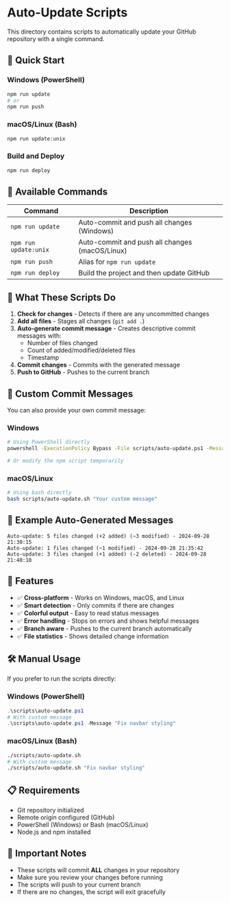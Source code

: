 # Auto-Update Scripts

This directory contains scripts to automatically update your GitHub repository with a single command.

## 🚀 Quick Start

### Windows (PowerShell)
```bash
npm run update
# or
npm run push
```

### macOS/Linux (Bash)
```bash
npm run update:unix
```

### Build and Deploy
```bash
npm run deploy
```

## 📝 Available Commands

| Command | Description |
|---------|-------------|
| `npm run update` | Auto-commit and push all changes (Windows) |
| `npm run update:unix` | Auto-commit and push all changes (macOS/Linux) |
| `npm run push` | Alias for `npm run update` |
| `npm run deploy` | Build the project and then update GitHub |

## 🎯 What These Scripts Do

1. **Check for changes** - Detects if there are any uncommitted changes
2. **Add all files** - Stages all changes (`git add .`)
3. **Auto-generate commit message** - Creates descriptive commit messages with:
   - Number of files changed
   - Count of added/modified/deleted files
   - Timestamp
4. **Commit changes** - Commits with the generated message
5. **Push to GitHub** - Pushes to the current branch

## 💬 Custom Commit Messages

You can also provide your own commit message:

### Windows
```bash
# Using PowerShell directly
powershell -ExecutionPolicy Bypass -File scripts/auto-update.ps1 -Message "Your custom message"

# Or modify the npm script temporarily
```

### macOS/Linux
```bash
# Using bash directly
bash scripts/auto-update.sh "Your custom message"
```

## 🔧 Example Auto-Generated Messages

```
Auto-update: 5 files changed (+2 added) (~3 modified) - 2024-09-28 21:30:15
Auto-update: 1 files changed (~1 modified) - 2024-09-28 21:35:42
Auto-update: 3 files changed (+1 added) (-2 deleted) - 2024-09-28 21:40:18
```

## 🎨 Features

- ✅ **Cross-platform** - Works on Windows, macOS, and Linux
- ✅ **Smart detection** - Only commits if there are changes
- ✅ **Colorful output** - Easy to read status messages
- ✅ **Error handling** - Stops on errors and shows helpful messages
- ✅ **Branch aware** - Pushes to the current branch automatically
- ✅ **File statistics** - Shows detailed change information

## 🛠️ Manual Usage

If you prefer to run the scripts directly:

### Windows (PowerShell)
```powershell
.\scripts\auto-update.ps1
# With custom message
.\scripts\auto-update.ps1 -Message "Fix navbar styling"
```

### macOS/Linux (Bash)
```bash
./scripts/auto-update.sh
# With custom message
./scripts/auto-update.sh "Fix navbar styling"
```

## 📋 Requirements

- Git repository initialized
- Remote origin configured (GitHub)
- PowerShell (Windows) or Bash (macOS/Linux)
- Node.js and npm installed

## 🚨 Important Notes

- These scripts will commit **ALL** changes in your repository
- Make sure you review your changes before running
- The scripts will push to your current branch
- If there are no changes, the script will exit gracefully
